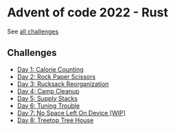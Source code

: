 # Advent of code 2022 - Rust

See [all challenges](https://adventofcode.com/2022)

## Challenges

- [Day 1: Calorie Counting](src/day1/)
- [Day 2: Rock Paper Scissors](src/day2/)
- [Day 3: Rucksack Reorganization](src/day3/)
- [Day 4: Camp Cleanup](src/day4/)
- [Day 5: Supply Stacks](src/day5/)
- [Day 6: Tuning Trouble](src/day6/)
- [Day 7: No Space Left On Device [WIP]](src/day7/)
- [Day 8: Treetop Tree House](src/day8/)